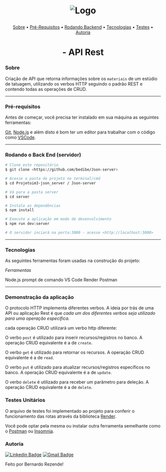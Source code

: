 <h1 align="center"> 

![Logo](https://miro.medium.com/max/720/0*vL991M8tdcYYOsms) </h1>

<p align="center">
 <a href="#sobre">Sobre</a> •
 <a href="#pré-requisitos">Pré-Requisitos</a> • 
 <a href="#rodando-o-back-end-servidor">Rodando Backend</a> • 
 <a href="#tecnologias">Tecnologias</a> • 
<a href="#testes-unitários">Testes</a> • 
<a href="#autoria">Autoria</a>
</p>

<h1 align="center"> - API Rest</h1>

### Sobre

Criação de API que retorna informações sobre os `materiais` de um estúdio de tatuagem, utilizando os verbos HTTP seguindo o padrão REST e contendo todas as operações de CRUD.

---
### Pré-requisitos 

Antes de começar, você precisa ter instalado em sua máquina as seguintes ferramentas:

[Git](https://git-scm.com), [Node.js](https://nodejs.org/en/) e além disto é bom ter um editor para trabalhar com o código como [VSCode](https://code.visualstudio.com/).

---
### Rodando o Back End (servidor) 

```bash
# Clone este repositório
$ git clone <https://github.com/bedibe/Json-server>

# Acesse a pasta do projeto no terminal/cmd
$ cd Projetoim3-json_server / Json-server

# Vá para a pasta server
$ cd server

# Instale as dependências
$ npm install

# Execute a aplicação em modo de desenvolvimento
$ npm run dev:server

# O servidor inciará na porta:3000 - acesse <http://localhost:3000>
```

---
### Tecnologias

As seguintes ferramentas foram usadas na construção do projeto:

*Ferramentas*

Node.js prompt de comando
VS Code
Render
Postman

---
### Demonstração da aplicação

O protocolo HTTP implementa diferentes verbos. A ideia por trás de uma API ou aplicação Rest é que *cada um dos diferentes verbos seja utilizado para uma operação específica.*

cada operação CRUD utilizará um verbo http diferente:

O verbo `post` é utilizado para inserir recursos/registros no banco. A operação CRUD equivalente é a de `create`.

O verbo `get` é utilizado para retornar os recursos. A operação CRUD equivalente é a de `read`.

O verbo `put` é utilizado para atualizar recursos/registros específicos no banco. A operação CRUD equivalente é a de `update`.

O verbo `delete` é utilizado para receber um parâmetro para deleção. A operação CRUD equivalente é a de `delete`.



### Testes Unitários

O arquivo de testes foi implementado ao projeto para conferir o funcionamento das rotas através da biblioteca [Render](https://render.com/).

 Você pode optar pela mesma ou instalar outra ferramenta semelhante como o [Postman](https://www.postman.com/) ou [Insomnia](https://insomnia.rest/).


### Autoria

[![Linkedin Badge](https://img.shields.io/badge/-LinkedIn-blue?style=flat-square&logo=Linkedin&logoColor=white&link=https://www.linkedin.com/in/bernardo-adelino-1a9335232/)]() 
[![Gmail Badge](https://img.shields.io/badge/-Gmail-red?style=flat-square&logo=Gmail&logoColor=white&link=mailto:cardosovanessafs@gmail.com)](mailto:beadelino@gmail.com) 


<p>Feito por Bernardo Rezende!</p>

